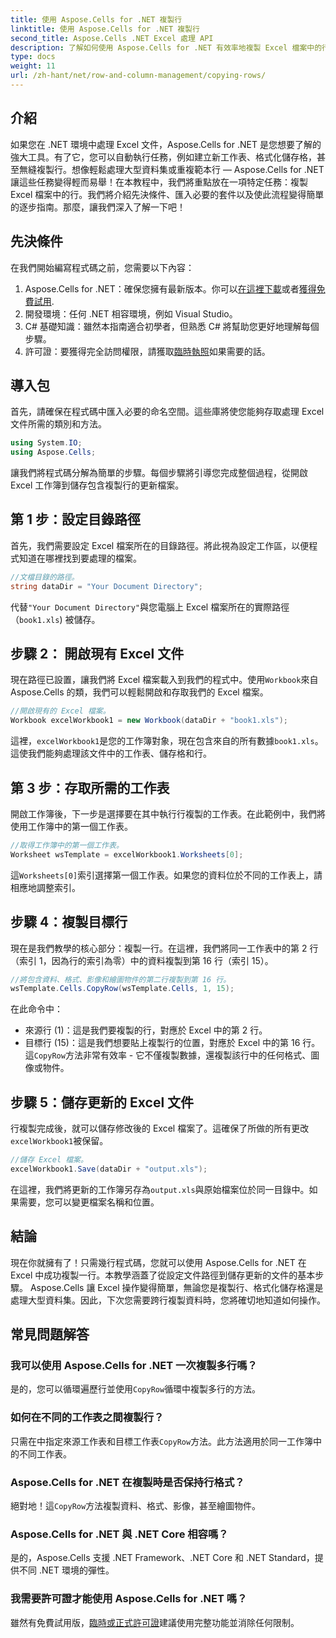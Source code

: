 ```yaml
---
title: 使用 Aspose.Cells for .NET 複製行
linktitle: 使用 Aspose.Cells for .NET 複製行
second_title: Aspose.Cells .NET Excel 處理 API
description: 了解如何使用 Aspose.Cells for .NET 有效率地複製 Excel 檔案中的行。本逐步指南簡化了行複製，以滿足您的資料管理需求。
type: docs
weight: 11
url: /zh-hant/net/row-and-column-management/copying-rows/
---
```

## 介紹
如果您在 .NET 環境中處理 Excel 文件，Aspose.Cells for .NET 是您想要了解的強大工具。有了它，您可以自動執行任務，例如建立新工作表、格式化儲存格，甚至無縫複製行。想像輕鬆處理大型資料集或重複範本行 — Aspose.Cells for .NET 讓這些任務變得輕而易舉！在本教程中，我們將重點放在一項特定任務：複製 Excel 檔案中的行。我們將介紹先決條件、匯入必要的套件以及使此流程變得簡單的逐步指南。那麼，讓我們深入了解一下吧！
## 先決條件
在我們開始編寫程式碼之前，您需要以下內容：
1.  Aspose.Cells for .NET：確保您擁有最新版本。你可以[在這裡下載](https://releases.aspose.com/cells/net/)或者[獲得免費試用](https://releases.aspose.com/).
2. 開發環境：任何 .NET 相容環境，例如 Visual Studio。
3. C# 基礎知識：雖然本指南適合初學者，但熟悉 C# 將幫助您更好地理解每個步驟。
4. 許可證：要獲得完全訪問權限，請獲取[臨時執照](https://purchase.aspose.com/temporary-license/)如果需要的話。
## 導入包
首先，請確保在程式碼中匯入必要的命名空間。這些庫將使您能夠存取處理 Excel 文件所需的類別和方法。
```csharp
using System.IO;
using Aspose.Cells;
```
讓我們將程式碼分解為簡單的步驟。每個步驟將引導您完成整個過程，從開啟 Excel 工作簿到儲存包含複製行的更新檔案。
## 第 1 步：設定目錄路徑
首先，我們需要設定 Excel 檔案所在的目錄路徑。將此視為設定工作區，以便程式知道在哪裡找到要處理的檔案。
```csharp
//文檔目錄的路徑。
string dataDir = "Your Document Directory";
```
代替`"Your Document Directory"`與您電腦上 Excel 檔案所在的實際路徑（`book1.xls`) 被儲存。
## 步驟 2： 開啟現有 Excel 文件
現在路徑已設置，讓我們將 Excel 檔案載入到我們的程式中。使用`Workbook`來自 Aspose.Cells 的類，我們可以輕鬆開啟和存取我們的 Excel 檔案。
```csharp
//開啟現有的 Excel 檔案。
Workbook excelWorkbook1 = new Workbook(dataDir + "book1.xls");
```
這裡，`excelWorkbook1`是您的工作簿對象，現在包含來自的所有數據`book1.xls`。這使我們能夠處理該文件中的工作表、儲存格和行。
## 第 3 步：存取所需的工作表
開啟工作簿後，下一步是選擇要在其中執行行複製的工作表。在此範例中，我們將使用工作簿中的第一個工作表。
```csharp
//取得工作簿中的第一個工作表。
Worksheet wsTemplate = excelWorkbook1.Worksheets[0];
```
這`Worksheets[0]`索引選擇第一個工作表。如果您的資料位於不同的工作表上，請相應地調整索引。
## 步驟 4：複製目標行
現在是我們教學的核心部分：複製一行。在這裡，我們將同一工作表中的第 2 行（索引 1，因為行的索引為零）中的資料複製到第 16 行（索引 15）。
```csharp
//將包含資料、格式、影像和繪圖物件的第二行複製到第 16 行。
wsTemplate.Cells.CopyRow(wsTemplate.Cells, 1, 15);
```
在此命令中：
- 來源行 (1)：這是我們要複製的行，對應於 Excel 中的第 2 行。
- 目標行 (15)：這是我們想要貼上複製行的位置，對應於 Excel 中的第 16 行。
這`CopyRow`方法非常有效率 - 它不僅複製數據，還複製該行中的任何格式、圖像或物件。
## 步驟 5：儲存更新的 Excel 文件
行複製完成後，就可以儲存修改後的 Excel 檔案了。這確保了所做的所有更改`excelWorkbook1`被保留。
```csharp
//儲存 Excel 檔案。
excelWorkbook1.Save(dataDir + "output.xls");
```
在這裡，我們將更新的工作簿另存為`output.xls`與原始檔案位於同一目錄中。如果需要，您可以變更檔案名稱和位置。
## 結論
現在你就擁有了！只需幾行程式碼，您就可以使用 Aspose.Cells for .NET 在 Excel 中成功複製一行。本教學涵蓋了從設定文件路徑到儲存更新的文件的基本步驟。 Aspose.Cells 讓 Excel 操作變得簡單，無論您是複製行、格式化儲存格還是處理大型資料集。因此，下次您需要跨行複製資料時，您將確切地知道如何操作。
## 常見問題解答
### 我可以使用 Aspose.Cells for .NET 一次複製多行嗎？  
是的，您可以循環遍歷行並使用`CopyRow`循環中複製多行的方法。
### 如何在不同的工作表之間複製行？  
只需在中指定來源工作表和目標工作表`CopyRow`方法。此方法適用於同一工作簿中的不同工作表。
### Aspose.Cells for .NET 在複製時是否保持行格式？  
絕對地！這`CopyRow`方法複製資料、格式、影像，甚至繪圖物件。
### Aspose.Cells for .NET 與 .NET Core 相容嗎？  
是的，Aspose.Cells 支援 .NET Framework、.NET Core 和 .NET Standard，提供不同 .NET 環境的彈性。
### 我需要許可證才能使用 Aspose.Cells for .NET 嗎？  
雖然有免費試用版，[臨時或正式許可證](https://purchase.aspose.com/buy)建議使用完整功能並消除任何限制。